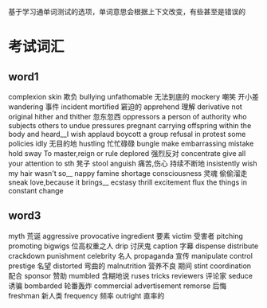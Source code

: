 基于学习通单词测试的选项，单词意思会根据上下文改变，有些甚至是错误的
# 考试词汇
## word1
complexion                         skin
欺负                                         bullying
unfathomable                    无法到底的
mockery                                嘲笑
开小差                                     wandering
事件                                         incident
mortified                              窘迫的
apprehend                            理解
derivative                             not original
hither and thither             忽东忽西
oppressors                            a person of authority who subjects others to undue pressures
pregnant                               carrying offspring within the body
and heard\_\_I wish          applaud
boycott                                  a group refusal in protest some policies
idly                                           无目的地
hustling                                 忙忙碌碌
bungle                                     make embarrassing mistake
hold sway                              To master,reign or rule
deplored                                强烈反对
concentrate                          give all your attention to sth
凳子                                          stool
anguish                                  痛苦,伤心
持续不断地                              insistently
wish my hair wasn't so\_\_             nappy
famine                                   shortage
consciousness                     灵魂
偷偷溜走                                 sneak
love,because it brings\_\_         ecstasy
thrill                                        excitement
flux                                          the things in constant change

## word3
myth                                       荒诞
aggressive                             provocative
ingredient                             要素
victim                                     受害者
pitching                                  promoting
bigwigs                                    位高权重之人
drip                                           讨厌鬼
caption                                    字幕
dispense                                  distribute
crackdown                              punishment
celebrity                                  名人
propaganda                            宣传
manipulate                              control
prestige                                     名望
distorted                                  弯曲的
malnutrition                           营养不良
期间                                             stint
coordination                           配合
sponsor                                     赞助
mumbled                                   含糊地说
ruses                                          tricks
reviewers                                评论家
seduce                                       诱骗
bombarded                             轮番轰炸
commercial                              advertisement
remorse                                    后悔
freshman                                  新人类
frequency                                 频率
outright                                     直率的